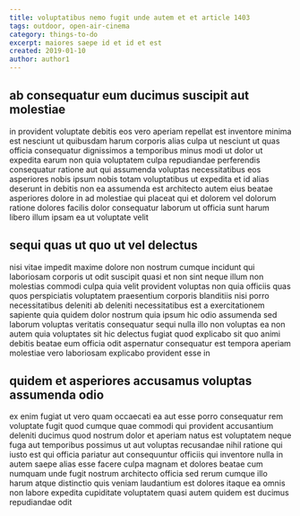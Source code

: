```yaml
---
title: voluptatibus nemo fugit unde autem et et article 1403
tags: outdoor, open-air-cinema
category: things-to-do
excerpt: maiores saepe id et id et est
created: 2019-01-10
author: author1
---
```


## ab consequatur eum ducimus suscipit aut molestiae

in provident voluptate debitis eos vero aperiam repellat est inventore minima est nesciunt ut quibusdam harum corporis alias culpa ut nesciunt ut quas officia consequatur dignissimos a temporibus minus modi ut dolor ut expedita earum non quia voluptatem culpa repudiandae perferendis consequatur ratione aut qui assumenda voluptas necessitatibus eos asperiores nobis ipsum nobis totam voluptatibus ut expedita et id alias deserunt in debitis non ea assumenda est architecto autem eius beatae asperiores dolore in ad molestiae qui placeat qui et dolorem vel dolorum ratione dolores facilis dolor consequatur laborum ut officia sunt harum libero illum ipsam ea ut voluptate velit

## sequi quas ut quo ut vel delectus

nisi vitae impedit maxime dolore non nostrum cumque incidunt qui laboriosam corporis ut odit suscipit quasi et non sint neque illum non molestias commodi culpa quia velit provident voluptas non quia officiis quas quos perspiciatis voluptatem praesentium corporis blanditiis nisi porro necessitatibus deleniti ab deleniti necessitatibus est a exercitationem sapiente quia quidem dolor nostrum quia ipsum hic odio assumenda sed laborum voluptas veritatis consequatur sequi nulla illo non voluptas ea non autem quia voluptates sit hic delectus fugiat quod explicabo sit quo animi debitis beatae eum officia odit aspernatur consequatur est tempora aperiam molestiae vero laboriosam explicabo provident esse in

## quidem et asperiores accusamus voluptas assumenda odio

ex enim fugiat ut vero quam occaecati ea aut esse porro consequatur rem voluptate fugit quod cumque quae commodi qui provident accusantium deleniti ducimus quod nostrum dolor et aperiam natus est voluptatem neque fuga aut temporibus possimus ut aut voluptas recusandae nihil ratione qui iusto est qui officia pariatur aut consequuntur officiis qui inventore nulla in autem saepe alias esse facere culpa magnam et dolores beatae cum numquam unde fugit nostrum architecto officia sed rerum cumque illo harum atque distinctio quis veniam laudantium est dolores itaque ea omnis non labore expedita cupiditate voluptatem quasi autem quidem est ducimus repudiandae odit
